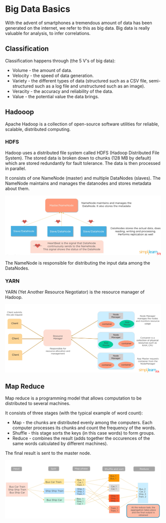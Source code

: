 # Big Data Basics

With the advent of smartphones a tremendous amount of data has been generated on the internet, we refer to this as big data. Big data is really valuable for analysis, to infer correlations.

## Classification

Classification happens through (the 5 V's of big data):

* Volume - the amount of data.
* Velocity - the speed of data generation.
* Variety - the different types of data (structured such as a CSV file, semi-structured such as a log file and unstructured such as an image).
* Veracity - the accuracy and reliability of the data.
* Value - the potential value the data brings.

## Hadooop

Apache Hadoop is a collection of open-source software utilities for reliable, scalable, distributed computing.

### HDFS

Hadoop uses a distributed file system called HDFS (Hadoop Distributed File System). The stored data is broken down to chunks (128 MB by default) which are stored redundantly for fault tolerance. The data is then processed in parallel.

It consists of one NameNode (master) and multiple DataNodes (slaves). The NameNode maintains and manages the datanodes and stores metadata about them.

![](./images/big_data_basics/nodes.png)

The NameNode is responsible for distributing the input data among the DataNodes.


### YARN

YARN (Yet Another Resource Negotiator) is the resource manager of Hadoop.

![](./images/big_data_basics/yarn.png)

## Map Reduce

Map reduce is a programming model that allows computation to be distributed to several machines.

It consists of three stages (with the typical example of word count):
* Map - the chunks are distributed evenly among the computers. Each computer processes its chunks and count the frequency of the words.
* Shuffle - this stage sorts the keys (in this case words) to form groups.
* Reduce - combines the result (adds together the occurences of the same words calculated by different machines).

The final result is sent to the master node.

![](./images/big_data_basics/mapreduce.png)